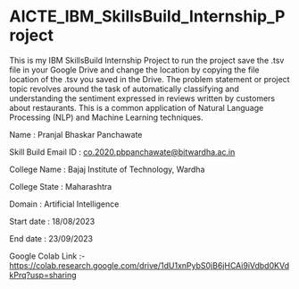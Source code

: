 # AICTE_IBM_SkillsBuild_Internship_Project
This is my IBM SkillsBuild Internship Project to run the project save the .tsv file in your Google Drive and change the location by copying the file location of the .tsv you saved in the Drive.
The problem statement or project topic revolves around the task of automatically classifying and understanding the sentiment expressed in reviews written by customers about restaurants. This is a common application of Natural Language Processing (NLP) and Machine Learning techniques.

Name : Pranjal Bhaskar Panchawate

Skill Build Email ID : co.2020.pbpanchawate@bitwardha.ac.in

College Name : Bajaj Institute of Technology, Wardha

College State : Maharashtra

Domain : Artificial Intelligence 

Start date : 18/08/2023

End date : 23/09/2023

Google Colab Link :- https://colab.research.google.com/drive/1dU1xnPybS0jB6jHCAi9iVdbd0KVdkPrq?usp=sharing

